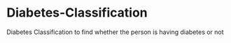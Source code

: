 # Diabetes-Classification
Diabetes Classification to find whether the person is having diabetes or not
